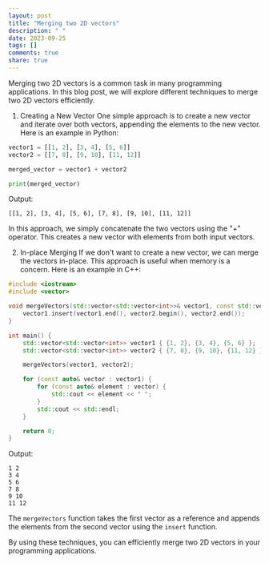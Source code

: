 ```yaml
---
layout: post
title: "Merging two 2D vectors"
description: " "
date: 2023-09-25
tags: []
comments: true
share: true
---
```


Merging two 2D vectors is a common task in many programming applications. In this blog post, we will explore different techniques to merge two 2D vectors efficiently.

1. Creating a New Vector
One simple approach is to create a new vector and iterate over both vectors, appending the elements to the new vector. Here is an example in Python:

```python
vector1 = [[1, 2], [3, 4], [5, 6]]
vector2 = [[7, 8], [9, 10], [11, 12]]

merged_vector = vector1 + vector2

print(merged_vector)
```

Output:
```
[[1, 2], [3, 4], [5, 6], [7, 8], [9, 10], [11, 12]]
```

In this approach, we simply concatenate the two vectors using the "+" operator. This creates a new vector with elements from both input vectors.

2. In-place Merging
If we don't want to create a new vector, we can merge the vectors in-place. This approach is useful when memory is a concern. Here is an example in C++:

```cpp
#include <iostream>
#include <vector>

void mergeVectors(std::vector<std::vector<int>>& vector1, const std::vector<std::vector<int>>& vector2) {
    vector1.insert(vector1.end(), vector2.begin(), vector2.end());
}

int main() {
    std::vector<std::vector<int>> vector1 { {1, 2}, {3, 4}, {5, 6} };
    std::vector<std::vector<int>> vector2 { {7, 8}, {9, 10}, {11, 12} };

    mergeVectors(vector1, vector2);

    for (const auto& vector : vector1) {
        for (const auto& element : vector) {
            std::cout << element << " ";
        }
        std::cout << std::endl;
    }

    return 0;
}
```

Output:
```
1 2
3 4
5 6
7 8
9 10
11 12
```

The `mergeVectors` function takes the first vector as a reference and appends the elements from the second vector using the `insert` function.

By using these techniques, you can efficiently merge two 2D vectors in your programming applications.